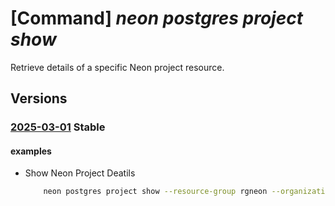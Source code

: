 # [Command] _neon postgres project show_

Retrieve details of a specific Neon project resource.

## Versions

### [2025-03-01](/Resources/mgmt-plane/L3N1YnNjcmlwdGlvbnMve30vcmVzb3VyY2Vncm91cHMve30vcHJvdmlkZXJzL25lb24ucG9zdGdyZXMvb3JnYW5pemF0aW9ucy97fS9wcm9qZWN0cy97fQ==/2025-03-01.xml) **Stable**

<!-- mgmt-plane /subscriptions/{}/resourcegroups/{}/providers/neon.postgres/organizations/{}/projects/{} 2025-03-01 -->

#### examples

- Show Neon Project Deatils
    ```bash
        neon postgres project show --resource-group rgneon --organization-name org-cli-test --project-id old-frost-16758796
    ```
